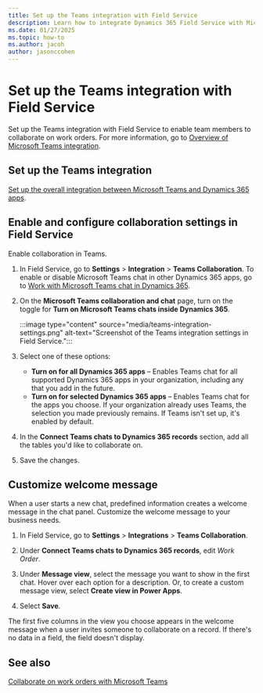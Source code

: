 ```yaml
---
title: Set up the Teams integration with Field Service
description: Learn how to integrate Dynamics 365 Field Service with Microsoft Teams.
ms.date: 01/27/2025
ms.topic: how-to
ms.author: jacoh
author: jasonccohen
---
```


# Set up the Teams integration with Field Service

Set up the Teams integration with Field Service to enable team members to collaborate on work orders. For more information, go to [Overview of Microsoft Teams integration](/dynamics365/teams-integration/teams-integration).

## Set up the Teams integration

[Set up the overall integration between Microsoft Teams and Dynamics 365 apps](/dynamics365/teams-integration/teams-install-app).

## Enable and configure collaboration settings in Field Service

Enable collaboration in Teams.

1. In Field Service, go to **Settings** > **Integration** > **Teams Collaboration**. To enable or disable Microsoft Teams chat in other Dynamics 365 apps, go to [Work with Microsoft Teams chat in Dynamics 365](/dynamics365/teams-integration/enable-teams-chat).

1. On the **Microsoft Teams collaboration and chat** page, turn on the toggle for **Turn on Microsoft Teams chats inside Dynamics 365**.

   :::image type="content" source="media/teams-integration-settings.png" alt-text="Screenshot of the Teams integration settings in Field Service.":::

1. Select one of these options:

   - **Turn on for all Dynamics 365 apps** – Enables Teams chat for all supported Dynamics 365 apps in your organization, including any that you add in the future.
   - **Turn on for selected Dynamics 365 apps** – Enables Teams chat for the apps you choose. If your organization already uses Teams, the selection you made previously remains. If Teams isn't set up, it's enabled by default.

1. In the **Connect Teams chats to Dynamics 365 records** section, add all the tables you'd like to collaborate on.

1. Save the changes.

## Customize welcome message

When a user starts a new chat, predefined information creates a welcome message in the chat panel. Customize the welcome message to your business needs.

1. In Field Service, go to **Settings** > **Integrations** > **Teams Collaboration**.

1. Under **Connect Teams chats to Dynamics 365 records**, edit *Work Order*.

1. Under **Message view**, select the message you want to show in the first chat. Hover over each option for a description. Or, to create a custom message view, select **Create view in Power Apps**.

1. Select **Save**.

The first five columns in the view you choose appears in the welcome message when a user invites someone to collaborate on a record. If there's no data in a field, the field doesn't display.

## See also

[Collaborate on work orders with Microsoft Teams](field-service-teams-collaboration.md)